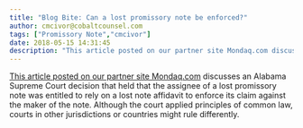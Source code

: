 ```yaml
---
title: "Blog Bite: Can a lost promissory note be enforced?"
author: cmcivor@cobaltcounsel.com
tags: ["Promissory Note","cmcivor"]
date: 2018-05-15 14:31:45
description: "This article posted on our partner site Mondaq.com discusses an Alabama Supreme Court decision that held that the assignee of a lost promissory note was entitled to rely on a lost note affidavit to..."
---
```


[This article posted on our partner site Mondaq.com](http://www.mondaq.com/unitedstates/x/59570/Insolvency+Bankruptcy/Assignee+Bank+May+Seek+Recovery+Based+On+Lost+Promissory+Note) discusses an Alabama Supreme Court decision that held that the assignee of a lost promissory note was entitled to rely on a lost note affidavit to enforce its claim against the maker of the note. Although the court applied principles of common law, courts in other jurisdictions or countries might rule differently.